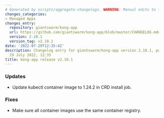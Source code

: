 ```yaml
---
# Generated by scripts/aggregate-changelogs. WARNING: Manual edits to this files will be overwritten.
changes_categories:
- Managed Apps
changes_entry:
  repository: giantswarm/kong-app
  url: https://github.com/giantswarm/kong-app/blob/master/CHANGELOG.md#2101---2022-07-29
  version: 2.10.1
  version_tag: v2.10.1
date: '2022-07-29T12:35:42'
description: Changelog entry for giantswarm/kong-app version 2.10.1, published on
  29 July 2022, 12:35
title: kong-app release v2.10.1
---
```


### Updates
- Update kubectl container image to 1.24.2 in CRD install job.
### Fixes
- Make sure all container images use the same container registry.

